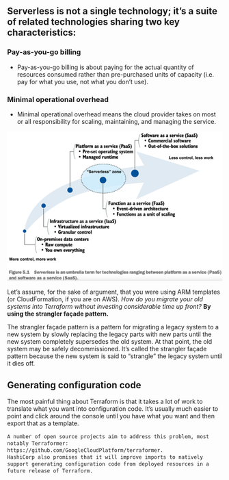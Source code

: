 ## Serverless is not a single technology; it’s a suite of related technologies sharing two key characteristics:
### Pay-as-you-go billing
- Pay-as-you-go billing is about paying for the actual quantity of resources consumed rather than pre-purchased units of capacity (i.e. pay for what you use, not what you don’t use).
### Minimal operational overhead
- Minimal operational overhead means the cloud provider takes on most or all responsibility for scaling, maintaining, and managing the service.

![img.png](img.png)

Let’s assume, for the sake of argument, that you were using ARM templates (or CloudFormation, if you are on AWS). 
_How do you migrate your old systems into Terraform without investing considerable time up front?_ 
**By using the strangler façade pattern.**

The strangler façade pattern is a pattern for migrating a legacy system to a new system by slowly replacing the legacy parts with new parts until the new system completely supersedes the old system. 
At that point, the old system may be safely decommissioned. 
It’s called the strangler façade pattern because the new system is said to “strangle” the legacy system until it dies off. 


## Generating configuration code
The most painful thing about Terraform is that it takes a lot of work to translate what you want into configuration code. 
It’s usually much easier to point and click around the console until you have what you want and then export that as a template.

```
A number of open source projects aim to address this problem, most notably Terraformer: https://github.com/GoogleCloudPlatform/terraformer. 
HashiCorp also promises that it will improve imports to natively support generating configuration code from deployed resources in a future release of Terraform.
```

